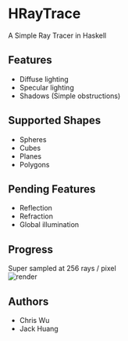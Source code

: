 HRayTrace
=========

A Simple Ray Tracer in Haskell

Features
--------

* Diffuse lighting
* Specular lighting
* Shadows (Simple obstructions)

Supported Shapes
----------------

* Spheres
* Cubes
* Planes
* Polygons

Pending Features
----------------
* Reflection
* Refraction
* Global illumination

Progress
--------
Super sampled at 256 rays / pixel  
![render](https://github.com/cwu/hraytrace/raw/master/renders/current.png)

Authors
-------
* Chris Wu
* Jack Huang
